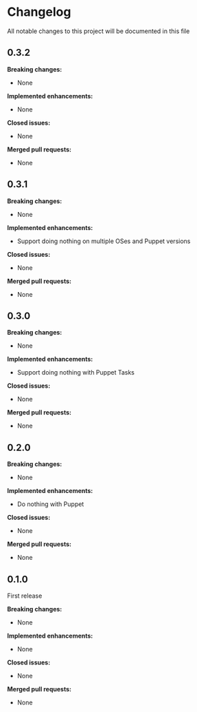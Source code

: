 # Changelog

All notable changes to this project will be documented in this file

## 0.3.2

**Breaking changes:**

- None

**Implemented enhancements:**

- None

**Closed issues:**

- None

**Merged pull requests:**

- None

## 0.3.1

**Breaking changes:**

- None

**Implemented enhancements:**

- Support doing nothing on multiple OSes and Puppet versions

**Closed issues:**

- None

**Merged pull requests:**

- None

## 0.3.0

**Breaking changes:**

- None

**Implemented enhancements:**

- Support doing nothing with Puppet Tasks

**Closed issues:**

- None

**Merged pull requests:**

- None


## 0.2.0

**Breaking changes:**

- None

**Implemented enhancements:**

- Do nothing with Puppet

**Closed issues:**

- None

**Merged pull requests:**

- None

## 0.1.0

First release

**Breaking changes:**

- None

**Implemented enhancements:**

- None

**Closed issues:**

- None

**Merged pull requests:**

- None
